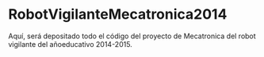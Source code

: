 RobotVigilanteMecatronica2014
=============================

Aquí, será depositado todo el código del proyecto de Mecatronica del robot vigilante del añoeducativo 2014-2015.
